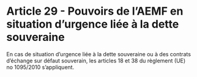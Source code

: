 # Article 29 - Pouvoirs de l’AEMF en situation d’urgence liée à la dette souveraine


En cas de situation d’urgence liée à la dette souveraine ou à des contrats d’échange sur défaut souverain, les articles 18 et 38 du règlement (UE) no 1095/2010 s’appliquent.
